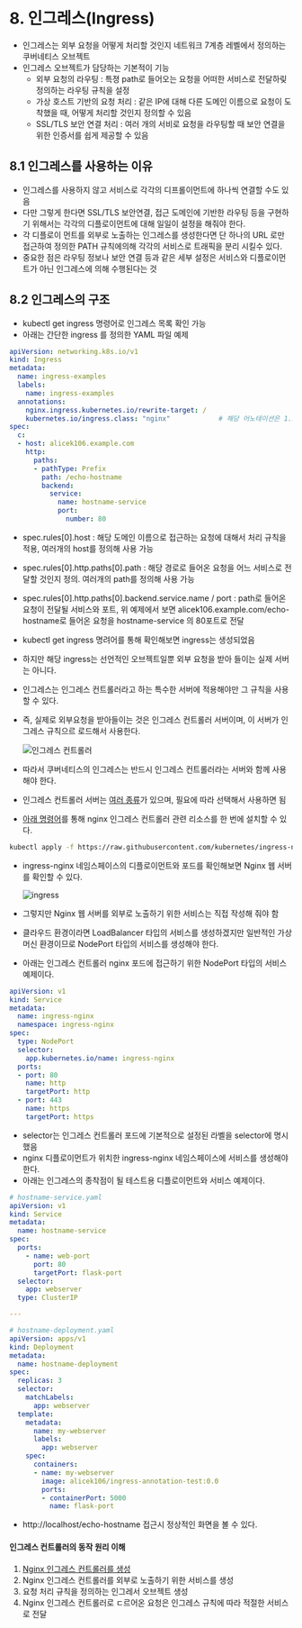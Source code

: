 # 8. 인그레스(Ingress)

- 인그레스는 외부 요청을 어떻게 처리할 것인지 네트워크 7계층 레벨에서 정의하는 쿠버네티스 오브젝트
- 인그레스 오브젝트가 담당하는 기본적이 기능
  - 외부 요청의 라우팅 : 특졍 path로 들어오는 요청을 어떠한 서비스로 전달하맂 정의하는 라우팅 규칙을 설정
  - 가상 호스트 기반의 요청 처리 : 같은 IP에 대해 다른 도메인 이름으로 요청이 도착했을 때, 어떻게 처리할 것인지 정의할 수 있음
  - SSL/TLS 보안 연결 처리 : 여러 개의 서비로 요청을 라우팅할 때 보안 연결을 위한 인증서를 쉽게 제공할 수 있음

## 8.1 인그레스를 사용하는 이유

- 인그레스를 사용하지 않고 서비스로 각각의 디프롤이먼트에 하나씩 연결할 수도 있음
- 다만 그렇게 한다면 SSL/TLS 보안연결, 접근 도메인에 기반한 라우팅 등을 구현하기 위해서는 각각의 디플로이먼트에 대해 일일이 설정을 해줘야 한다.
- 각 디플로이 먼트를 외부로 노출하는 인그레스를 생성한다면 단 하나의 URL 로만 접근하여 정의한 PATH 규칙에의해 각각의 서비스로 트래픽을 분리 시킬수 있다.
- 중요한 점은 라우팅 정보나 보안 연결 등과 같은 세부 설정은 서비스와 디플로이먼트가 아닌 인그레스에 의해 수행된다는 것

## 8.2 인그레스의 구조

- kubectl get ingress 명령어로 인그레스 목록 확인 가능
- 아래는 간단한 ingress 를 정의한 YAML 파일 예제


```YAML
apiVersion: networking.k8s.io/v1
kind: Ingress
metadata:
  name: ingress-examples
  labels:
    name: ingress-examples
  annotations:
    nginx.ingress.kubernetes.io/rewrite-target: /
    kubernetes.io/ingress.class: "nginx"            # 해당 어노테이션은 1.18 버전부터는 Deprecated 
spec:
  c:
  - host: alicek106.example.com
    http:
      paths:
      - pathType: Prefix                     
        path: /echo-hostname
        backend:
          service:
            name: hostname-service
            port: 
              number: 80

```

- spec.rules[0].host : 해당 도메인 이름으로 접근하는 요청에 대해서 처리 규칙을 적용, 여러개의  host를 정의해 사용 가능
- spec.rules[0].http.paths[0].path : 해당 경로로 들어온 요청을 어느 서비스로 전달할 것인지 정의. 여러개의 path를 정의해 사용 가능
- spec.rules[0].http.paths[0].backend.service.name / port :  path로 들어온 요청이 전달될 서비스와 포트, 위 예제에서 보면  alicek106.example.com/echo-hostname로 들어온 요청을 hostname-service 의 80포트로 전달
- kubectl get ingress 명려어를 통해 확인해보면 ingress는 생성되었음
- 하지만 해당 ingress는 선언적인 오브젝트일뿐 외부 요청을 받아 들이는 실제 서버는 아니다.
- 인그레스는 인그레스 컨트롤러라고 하는 특수한 서버에 적용해야만 그 규칙을 사용할 수 있다.
- 즉, 실제로 외부요청을 받아들이는 것은 인그레스 컨트롤러 서버이며, 이 서버가 인그레스 규칙으르 로드해서 사용한다.

  ![인그레스 컨트롤러](https://lh3.googleusercontent.com/pw/AM-JKLV15Z9MWHkEleJl7RwXIlEsqnw88NV5KQCRfkB2wZ5fKyJ4jkU9Y3oEhuZr36eTd3QaDUrflrUsChFFDUbU5sGe1bWLobJnH4vB4R4xhb1WnTCQi-ZDe0Y4pszyAV-y9gqsxCzkgTy3zQ_0f9PGWcbkFw=w1582-h1020-no?authuser=0)

- 따라서 쿠버네티스의 인그레스는 반드시 인그레스 컨트롤러라는 서버와 함께 사용해야 한다.
- 인그레스 컨트롤러 서버는 [여러 종류](https://kubernetes.io/ko/docs/concepts/services-networking/ingress-controllers/)가 있으며, 필요에 따라 선택해서 사용하면 됨
- [아래 명령어](https://kubernetes.github.io/ingress-nginx/deploy/#docker-desktop)를 통해 nginx 인그레스 컨트롤러 관련 리소스를 한 번에 설치할 수 있다.

```sh
kubectl apply -f https://raw.githubusercontent.com/kubernetes/ingress-nginx/controller-v0.48.1/deploy/static/provider/cloud/deploy.yaml
```

- ingress-nginx 네임스페이스의 디플로이먼트와 포드를 확인해보면 Nginx 웹 서버를 확인할 수 있다.

  ![ingress](https://lh3.googleusercontent.com/pw/AM-JKLW3g02Aba54SiFHb8yeNf0cm4che6iv-CxEREmAYWE0CjYB1KcLZArfuXg9weZJISIoo7Stw9Ljp_RCC5wvhu_V7Cs4IBS0VTsP2ERBu29ls_Qv8xWxOOMh09vWSPX06-mPGlqOPEDT0cFI8Jha4uSXqg=w1260-h320-no?authuser=0)

- 그렇지만 Nginx 웹 서버를 외부로 노출하기 위한 서비스는 직접 작성해 줘야 함
- 클라우드 환경이라면 LoadBalancer 타입의 서비스를 생성하겠지만 일반적인 가상머신 환경이므로 NodePort 타입의 서비스를 생성해야 한다.
- 아래는 인그레스 컨트롤러 nginx 포드에 접근하기 위한 NodePort 타입의 서비스 예제이다.

```YAML
apiVersion: v1
kind: Service
metadata:
  name: ingress-nginx
  namespace: ingress-nginx
spec:
  type: NodePort
  selector:
    app.kubernetes.io/name: ingress-nginx 
  ports:
  - port: 80
    name: http
    targetPort: http
  - port: 443
    name: https
    targetPort: https

```

- selector는 인그레스 컨트롤러 포드에 기본적으로 설정된 라벨을 selector에 명시했음
- nginx 디플로이먼트가 위치한 ingress-nginx 네임스페이스에 서비스를 생성해야 한다.
- 아래는 인그레스의 종착점이 될 테스트용 디플로이먼트와 서비스 예제이다.

```YAML
# hostname-service.yaml
apiVersion: v1
kind: Service
metadata:
  name: hostname-service
spec:
  ports:
    - name: web-port
      port: 80
      targetPort: flask-port
  selector:
    app: webserver
  type: ClusterIP

---

# hostname-deployment.yaml
apiVersion: apps/v1
kind: Deployment
metadata:
  name: hostname-deployment
spec:
  replicas: 3
  selector:
    matchLabels:
      app: webserver
  template:
    metadata:
      name: my-webserver
      labels:
        app: webserver
    spec:
      containers:
      - name: my-webserver
        image: alicek106/ingress-annotation-test:0.0
        ports:
        - containerPort: 5000
          name: flask-port
```

- http://localhost/echo-hostname 접근시 정상적인 화면을 볼 수 있다.

#### 인그레스 컨트롤러의 동작 원리 이해

1. [Nginx 인그레스 컨트롤러를 생성](https://kubernetes.github.io/ingress-nginx/deploy/#docker-deskto)
2. Nginx 인그레스 컨트롤러를 외부로 노출하기 위한 서비스를 생성
3. 요청 처리 규칙을 정의하는 인그레서 오브젝트 생성
4. Nginx 인그레스 컨트롤러로 ㄷ르어온 요청은 인그레스 규칙에 따라 적절한 서비스로 전달

